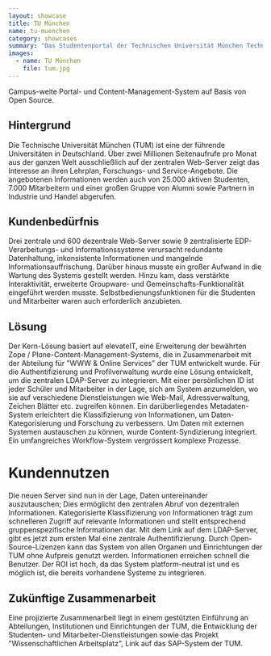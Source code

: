 ```yaml
---
layout: showcase
title: TU München
name: tu-muenchen
category: showcases
summary: "Das Studentenportal der Technischen Universität München Technical."
images:
  - name: TU München
    file: tum.jpg
---
```


Campus-weite Portal- und Content-Management-System auf Basis von Open Source.

## Hintergrund
Die Technische Universität München (TUM) ist eine der führende Universitäten in Deutschland. Über zwei Millionen Seitenaufrufe pro Monat aus der ganzen Welt ausschließlich auf der zentralen Web-Server zeigt das Interesse an ihren Lehrplan, Forschungs- und Service-Angebote. Die angebotenen Informationen werden auch von 25.000 aktiven Studenten, 7.000 Mitarbeitern und einer großen Gruppe von Alumni sowie Partnern in Industrie und Handel abgerufen.


## Kundenbedürfnis

Drei zentrale und 600 dezentrale Web-Server sowie 9 zentralisierte EDP-Verarbeitungs- und Informationssysteme verursacht redundante Datenhaltung, inkonsistente Informationen und mangelnde Informationsauffrischung. Darüber hinaus musste ein großer Aufwand in die Wartung des Systems gestellt werden. Hinzu kam, dass verstärkte Interaktivität, erweiterte Groupware- und Gemeinschafts-Funktionalität eingeführt werden musste. Selbstbedienungsfunktionen für die Studenten und Mitarbeiter waren auch erforderlich anzubieten.


## Lösung

Der Kern-Lösung basiert auf elevateIT, eine Erweiterung der bewährten Zope / Plone-Content-Management-Systems, die in Zusammenarbeit mit der Abteilung für "WWW & Online Services" der TUM entwickelt wurde. Für die Authentifizierung und Profilverwaltung wurde eine Lösung entwickelt, um die zentralen LDAP-Server zu integrieren. Mit einer persönlichen ID ist jeder Schüler und Mitarbeiter in der Lage, sich am System anzumelden, wo sie auf verschiedene Dienstleistungen wie Web-Mail, Adressverwaltung, Zeichen Blätter etc. zugreifen können. Ein darüberliegendes Metadaten-System erleichtert die Klassifizierung von Informationen, um Daten-Kategorisierung und Forschung zu verbessern. Um Daten mit externen Systemen austauschen zu können, wurde Content-Syndizierung integriert. Ein umfangreiches Workflow-System vergrössert komplexe Prozesse.


# Kundennutzen

Die neuen Server sind nun in der Lage, Daten untereinander auszutauschen; Dies ermöglicht den zentralen Abruf von dezentralen Informationen. Kategorisierte Klassifizierung von Informationen trägt zum schnelleren Zugriff auf relevante Informationen und stellt entsprechend gruppenspezifische Informationen dar. Mit dem Link auf dem LDAP-Server, gibt es jetzt zum ersten Mal eine zentrale Authentifizierung. Durch Open-Source-Lizenzen kann das System von allen Organen und Einrichtungen der TUM ohne Aufpreis genutzt werden. Informationen erreichen schnell die Benutzer. Der ROI ist hoch, da das System platform-neutral ist und es möglich ist, die bereits vorhandene Systeme zu integrieren.

## Zukünftige Zusammenarbeit

Eine projizierte Zusammenarbeit liegt in einem gestützten Einführung an Abteilungen, Institutionen und Einrichtungen der TUM, die Entwicklung der Studenten- und Mitarbeiter-Dienstleistungen sowie das Projekt "Wissenschaftlichen Arbeitsplatz", Link auf das SAP-System der TUM.